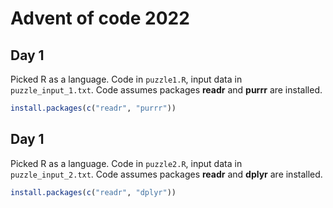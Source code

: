 # Advent of code 2022

## Day 1
Picked R as a language. Code in `puzzle1.R`, input data in `puzzle_input_1.txt`.
Code assumes packages **readr** and **purrr** are installed.

```R
install.packages(c("readr", "purrr"))
```

## Day 1
Picked R as a language. Code in `puzzle2.R`, input data in `puzzle_input_2.txt`.
Code assumes packages **readr** and **dplyr** are installed.

```R
install.packages(c("readr", "dplyr"))
```

